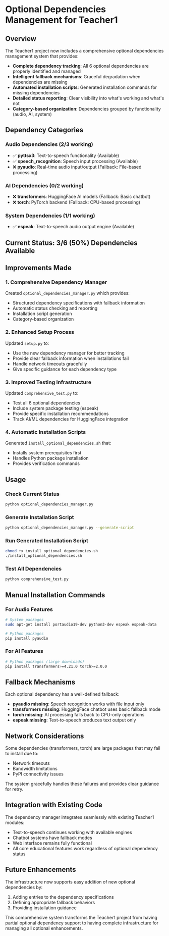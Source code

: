 # Optional Dependencies Management for Teacher1

## Overview

The Teacher1 project now includes a comprehensive optional dependencies management system that provides:

- **Complete dependency tracking**: All 6 optional dependencies are properly identified and managed
- **Intelligent fallback mechanisms**: Graceful degradation when dependencies are missing
- **Automated installation scripts**: Generated installation commands for missing dependencies
- **Detailed status reporting**: Clear visibility into what's working and what's not
- **Category-based organization**: Dependencies grouped by functionality (audio, AI, system)

## Dependency Categories

### Audio Dependencies (2/3 working)
- ✅ **pyttsx3**: Text-to-speech functionality (Available)
- ✅ **speech_recognition**: Speech input processing (Available)  
- ❌ **pyaudio**: Real-time audio input/output (Fallback: File-based processing)

### AI Dependencies (0/2 working)
- ❌ **transformers**: HuggingFace AI models (Fallback: Basic chatbot)
- ❌ **torch**: PyTorch backend (Fallback: CPU-based processing)

### System Dependencies (1/1 working)
- ✅ **espeak**: Text-to-speech audio output engine (Available)

## Current Status: 3/6 (50%) Dependencies Available

## Improvements Made

### 1. Comprehensive Dependency Manager
Created `optional_dependencies_manager.py` which provides:
- Structured dependency specifications with fallback information
- Automatic status checking and reporting
- Installation script generation
- Category-based organization

### 2. Enhanced Setup Process
Updated `setup.py` to:
- Use the new dependency manager for better tracking
- Provide clear fallback information when installations fail
- Handle network timeouts gracefully
- Give specific guidance for each dependency type

### 3. Improved Testing Infrastructure
Updated `comprehensive_test.py` to:
- Test all 6 optional dependencies
- Include system package testing (espeak)
- Provide specific installation recommendations
- Track AI/ML dependencies for HuggingFace integration

### 4. Automatic Installation Scripts
Generated `install_optional_dependencies.sh` that:
- Installs system prerequisites first
- Handles Python package installation
- Provides verification commands

## Usage

### Check Current Status
```bash
python optional_dependencies_manager.py
```

### Generate Installation Script
```bash
python optional_dependencies_manager.py --generate-script
```

### Run Generated Installation Script
```bash
chmod +x install_optional_dependencies.sh
./install_optional_dependencies.sh
```

### Test All Dependencies
```bash
python comprehensive_test.py
```

## Manual Installation Commands

### For Audio Features
```bash
# System packages
sudo apt-get install portaudio19-dev python3-dev espeak espeak-data

# Python packages
pip install pyaudio
```

### For AI Features
```bash
# Python packages (large downloads)
pip install transformers>=4.21.0 torch>=2.0.0
```

## Fallback Mechanisms

Each optional dependency has a well-defined fallback:

- **pyaudio missing**: Speech recognition works with file input only
- **transformers missing**: HuggingFace chatbot uses basic fallback mode
- **torch missing**: AI processing falls back to CPU-only operations
- **espeak missing**: Text-to-speech produces text output only

## Network Considerations

Some dependencies (transformers, torch) are large packages that may fail to install due to:
- Network timeouts
- Bandwidth limitations
- PyPI connectivity issues

The system gracefully handles these failures and provides clear guidance for retry.

## Integration with Existing Code

The dependency manager integrates seamlessly with existing Teacher1 modules:
- Text-to-speech continues working with available engines
- Chatbot systems have fallback modes
- Web interface remains fully functional
- All core educational features work regardless of optional dependency status

## Future Enhancements

The infrastructure now supports easy addition of new optional dependencies by:
1. Adding entries to the dependency specifications
2. Defining appropriate fallback behaviors
3. Providing installation guidance

This comprehensive system transforms the Teacher1 project from having partial optional dependency support to having complete infrastructure for managing all optional enhancements.